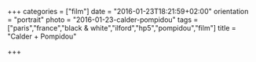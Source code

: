 +++
categories = ["film"]
date = "2016-01-23T18:21:59+02:00"
orientation = "portrait"
photo = "2016-01-23-calder-pompidou"
tags = ["paris","france","black & white","ilford","hp5","pompidou","film"]
title = "Calder + Pompidou"

+++
